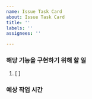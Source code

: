 ```yaml
---
name: Issue Task Card
about: Issue Task Card
title: ''
labels: ''
assignees: ''

---
```


### 해당 기능을 구현하기 위해 할 일
1. [ ] 

### 예상 작업 시간

